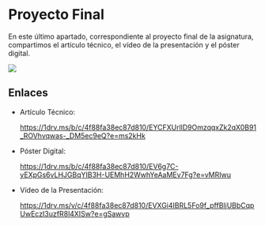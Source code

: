 # Proyecto Final
En este último apartado, correspondiente al proyecto final de la asignatura, compartimos el artículo técnico, el vídeo de la presentación y el póster digital.

![](https://images.pexels.com/photos/372787/pexels-photo-372787.jpeg)

## Enlaces
- Artículo Técnico:

  https://1drv.ms/b/c/4f88fa38ec87d810/EYCFXUrllD9OmzqqxZk2qX0B91_ROVhvqwas-_DM5ec9eQ?e=ms2kHk
  
- Póster Digital:

  https://1drv.ms/b/c/4f88fa38ec87d810/EV6g7C-yEXpGs6vLHJGBqYIB3H-UEMhH2WwhYeAaMEv7Fg?e=vMRIwu
  
- Vídeo de la Presentación:

  https://1drv.ms/v/c/4f88fa38ec87d810/EVXGi4IBRL5Fo9f_pffBljUBbCqpUwEczI3uzfR8l4XISw?e=gSawvp
